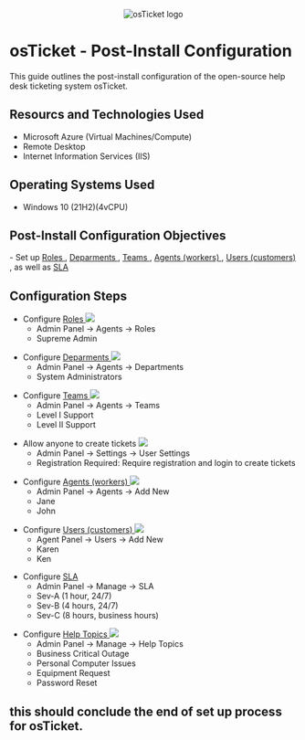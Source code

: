 <p align="center">
<img src="https://i.imgur.com/Clzj7Xs.png" alt="osTicket logo"/>
</p>

<h1>osTicket - Post-Install Configuration</h1>
This guide outlines the post-install configuration of the open-source help desk ticketing system osTicket.<br />


<h2>Resourcs and Technologies Used</h2>

- Microsoft Azure (Virtual Machines/Compute)
- Remote Desktop
- Internet Information Services (IIS)

<h2>Operating Systems Used </h2>

- Windows 10</b> (21H2)(4vCPU)

<h2>Post-Install Configuration Objectives</h2>
 - Set up <a href="https://docs.osticket.com/en/latest/Admin/Agents/Roles.html"> Roles </a>, <a href="https://docs.osticket.com/en/latest/Admin/Agents/Departments.html"> Deparments </a>, <a href="https://docs.osticket.com/en/latest/Admin/Agents/Teams.html"> Teams  </a>, <a href="https://docs.osticket.com/en/latest/Admin/Agents/Agents.html"> Agents (workers) </a>, <a href="https://docs.osticket.com/en/latest/Agent/Users/User%20Directory.html"> Users (customers) </a>, as well as  <a href="https://docs.osticket.com/en/latest/Admin/Manage/SLA%20Plans.html"> SLA </a>

<h2>Configuration Steps</h2>

<ul><!--Start of main list-->
  <li>Configure <a href="https://docs.osticket.com/en/latest/Admin/Agents/Roles.html"> Roles </a>
   <img src="https://docs.osticket.com/en/latest/_images/admin_agents_roles.png" />
    <ul><!--Start of nested list-->
      <li>Admin Panel -> Agents -> Roles
        <li>Supreme Admin</li>
    </ul><!--End of nested list-->
  </li>
</ul><!--End of main list-->

<ul><!--Start of main list-->
  <li>Configure <a href="https://docs.osticket.com/en/latest/Admin/Agents/Departments.html"> Deparments </a>
   <img src="https://docs.osticket.com/en/latest/_images/admin_agents_departments.png" /> 
    <ul><!--Start of nested list-->
      <li>Admin Panel -> Agents -> Departments
        <li>System Administrators</li>
    </ul><!--End of nested list-->
  </li>
</ul><!--End of main list-->

<ul><!--Start of main list-->
  <li>Configure <a href="https://docs.osticket.com/en/latest/Admin/Agents/Teams.html"> Teams  </a>
    <img src="https://docs.osticket.com/en/latest/_images/admin_agents_teams.png" />
    <ul><!--Start of nested list-->
      <li>Admin Panel -> Agents -> Teams
        <li>Level I Support
          <li>Level II Support</li>
    </ul><!--End of nested list-->
  </li>
</ul><!--End of main list-->

<ul><!--Start of main list-->
  <li>Allow anyone to create tickets
    <img src="https://docs.osticket.com/en/latest/_images/admin_settings_user_userSettings.png">
    <ul><!--Start of nested list-->
      <li>Admin Panel -> Settings -> User Settings
        <li>Registration Required: Require registration and login to create tickets</li>
    </ul><!--End of nested list-->
  </li>
</ul><!--End of main list-->

<ul><!--Start of main list-->
  <li>Configure <a href="https://docs.osticket.com/en/latest/Admin/Agents/Agents.html"> Agents (workers) </a>
    <img src="https://docs.osticket.com/en/latest/_images/admin_agents_agents.png" />
    <ul><!--Start of nested list-->
      <li>Admin Panel -> Agents -> Add New
        <li>Jane
          <li>John</li>
    </ul><!--End of nested list-->
  </li>
</ul><!--End of main list-->

<ul><!--Start of main list-->
  <li>Configure <a href=" https://docs.osticket.com/en/latest/Agent/Users/User%20Directory.html"> Users (customers) </a>
    <img src="https://docs.osticket.com/en/latest/_images/agent_users_userDir_dir.png" />
    <ul><!--Start of nested list-->
      <li>Agent Panel -> Users -> Add New
        <li>Karen
          <li>Ken</li>
    </ul><!--End of nested list-->
  </li>
</ul><!--End of main list-->

<ul><!--Start of main list-->
  <li>Configure <a href="https://docs.osticket.com/en/latest/Admin/Manage/SLA%20Plans.html"> SLA </a>
    <ul><!--Start of nested list-->
      <li>Admin Panel -> Manage -> SLA
        <li>Sev-A (1 hour, 24/7)
          <li>Sev-B (4 hours, 24/7)
            <li>Sev-C (8 hours, business hours)</li>
    </ul><!--End of nested list-->
  </li>
</ul><!--End of main list-->

<ul><!--Start of main list-->
  <li>Configure <a href="https://docs.osticket.com/en/latest/Admin/Manage/Help%20Topic.html"> Help Topics </a>
    <img src="https://docs.osticket.com/en/latest/_images/admin_manage_ht_htInfo.png" />
    <ul><!--Start of nested list-->
      <li>Admin Panel -> Manage -> Help Topics
        <li>Business Critical Outage
          <li>Personal Computer Issues
            <li>Equipment Request
              <li>Password Reset</li>
    </ul><!--End of nested list-->
  </li>
</ul><!--End of main list-->

<h2>this should conclude the end of set up process for osTicket.</h2>
